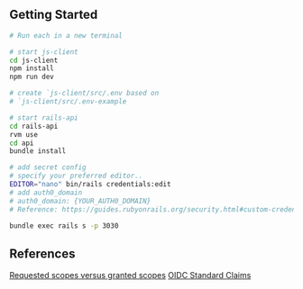 ## Getting Started

```bash
# Run each in a new terminal

# start js-client
cd js-client
npm install
npm run dev

# create `js-client/src/.env based on
# `js-client/src/.env-example

# start rails-api
cd rails-api
rvm use
cd api
bundle install

# add secret config
# specify your preferred editor..
EDITOR="nano" bin/rails credentials:edit
# add auth0_domain
# auth0_domain: {YOUR_AUTH0_DOMAIN}
# Reference: https://guides.rubyonrails.org/security.html#custom-credentials

bundle exec rails s -p 3030

```

## References

[Requested scopes versus granted scopes](https://auth0.com/docs/get-started/apis/scopes#requested-scopes-versus-granted-scopes)
[OIDC Standard Claims](https://openid.net/specs/openid-connect-core-1_0.html#StandardClaims)
